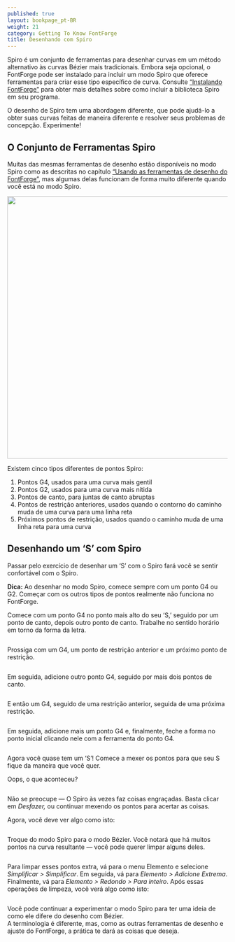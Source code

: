 ```yaml
---
published: true
layout: bookpage_pt-BR
weight: 21
category: Getting To Know FontForge
title: Desenhando com Spiro
---
```


Spiro é um conjunto de ferramentas para desenhar curvas em um método alternativo às curvas B&eacute;zier mais
tradicionais. Embora seja opcional, o FontForge pode ser instalado para incluir um modo Spiro que oferece
ferramentas para criar esse tipo específico de curva.
Consulte [“Instalando FontForge”][“Installing FontForge”] para obter mais detalhes sobre como incluir a biblioteca Spiro em seu programa.

O desenho de Spiro tem uma abordagem diferente, que pode ajudá-lo a obter suas curvas feitas de maneira
diferente e resolver seus problemas de concepção. Experimente!

## O Conjunto de Ferramentas Spiro

Muitas das mesmas ferramentas de desenho estão disponíveis no modo Spiro como as descritas no capítulo [“Usando as
ferramentas de desenho do FontForge”][“Using the FontForge drawing tools”], mas algumas delas funcionam de forma muito diferente quando você está no modo Spiro.

<img src="../en-US/images/spiro_tools_labels.png" alt width="600">

Existem cinco tipos diferentes de pontos Spiro:

1. Pontos G4, usados para uma curva mais gentil
2. Pontos G2, usados para uma curva mais nítida
3. Pontos de canto, para juntas de canto abruptas
4. Pontos de restrição anteriores, usados quando o contorno do caminho muda de uma curva para uma linha
   reta
5. Próximos pontos de restrição, usados quando o caminho muda de uma linha reta para uma curva

## Desenhando um ‘S’ com Spiro

Passar pelo exercício de desenhar um ‘S’ com o Spiro fará você se sentir confortável com o Spiro.

<p class="note"><b>Dica:</b> Ao desenhar no modo Spiro, comece sempre com um ponto G4 ou G2.
Começar com os outros tipos de pontos realmente não funciona no FontForge.</p>

Comece com um ponto G4 no ponto mais alto do seu ‘S,’ seguido por um ponto de canto, depois outro
ponto de canto. Trabalhe no sentido horário em torno da forma da letra.

<img src="../en-US/images/S%20at%2083%20from%20Untitled1%20-_023.png" alt>

Prossiga com um G4, um ponto de restrição anterior e um próximo ponto de restrição.

<img src="../en-US/images/S%20at%2083%20from%20Untitled1%20-_022.png" alt>

Em seguida, adicione outro ponto G4, seguido por mais dois pontos de canto.

<img src="../en-US/images/S%20at%2083%20from%20Untitled1%20-_024.png" alt>

E então um G4, seguido de uma restrição anterior, seguida de uma próxima restrição.

<img src="../en-US/images/S%20at%2083%20from%20Untitled1%20-_025.png" alt>

Em seguida, adicione mais um ponto G4 e, finalmente, feche a forma no ponto inicial clicando nele
com a ferramenta do ponto G4.

<img src="../en-US/images/S%20at%2083%20from%20Untitled1%20-_026.png" alt>

Agora você quase tem um ‘S’! Comece a mexer os pontos para que seu S fique da maneira que você quer.

<div class="warn"><p>Oops, o que aconteceu?</p>

<img src="../en-US/images/S%20at%2083%20from%20Untitled1%20-_032.png" alt>

<p>Não se preocupe &mdash; O Spiro às vezes faz coisas engraçadas. Basta clicar em <i>Desfazer,</i> ou continuar mexendo
os pontos para acertar as coisas.</p></div>

Agora, você deve ver algo como isto:

<img src="../en-US/images/S%20at%2083%20from%20Untitled1%20-_028.png" alt>

Troque do modo Spiro para o modo B&eacute;zier. Você notará que há muitos pontos na
curva resultante &mdash; você pode querer limpar alguns deles.

<img src="../en-US/images/S%20at%2083%20from%20Untitled1%20-_031.png" alt>

Para limpar esses pontos extra, vá para o menu Elemento e selecione <i>Simplificar &gt; Simplificar</i>.
Em seguida, vá para <i>Elemento &gt; Adicione Extrema</i>. Finalmente, vá para <i>Elemento &gt; Redondo &gt; Para inteiro</i>.
Após essas operações de limpeza, você verá algo como isto:

<img src="../en-US/images/S%20at%2083%20from%20Untitled1%20-_029.png" alt>

Você pode continuar a experimentar o modo Spiro para ter uma ideia de como ele difere do desenho com
B&eacute;zier.  
A terminologia é diferente, mas, como as outras ferramentas de desenho e ajuste do FontForge, a prática
te dará as coisas que deseja.

[“Installing FontForge”]: Installing_Fontforge.html
[“Using the FontForge drawing tools”]: Using_the_Fontforge_Drawing_Tools.html
